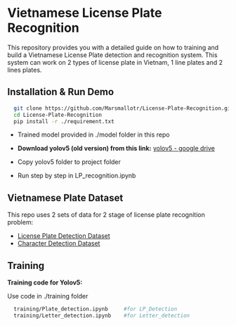 # Vietnamese License Plate Recognition

This repository provides you with a detailed guide on how to training and build a Vietnamese License Plate detection and recognition system. This system can work on 2 types of license plate in Vietnam, 1 line plates and 2 lines plates.

## Installation & Run Demo

```bash
  git clone https://github.com/Marsmallotr/License-Plate-Recognition.git
  cd License-Plate-Recognition
  pip install -r ./requirement.txt
```

- Trained model provided in ./model folder in this repo 

- **Download yolov5 (old version) from this link:** [yolov5 - google drive](https://drive.google.com/file/d/1S_-GbVr24EYcRI9p4b24sVrDmnjX35l4/view?usp=sharing)

- Copy yolov5 folder to project folder

- Run step by step in LP_recognition.ipynb

## Vietnamese Plate Dataset

This repo uses 2 sets of data for 2 stage of license plate recognition problem:

- [License Plate Detection Dataset](https://drive.google.com/drive/folders/1vh_l4VCVZwv9f-m_0YJ2WkR9gDj1as_e?usp=sharing)
- [Character Detection Dataset](https://drive.google.com/drive/folders/1auj1aPoU_fthl6UXyp-Bziv-27-kDae6?usp=sharing)

## Training

**Training code for Yolov5:**

Use code in ./training folder
```bash
  training/Plate_detection.ipynb     #for LP_Detection
  training/Letter_detection.ipynb    #for Letter_detection
```
